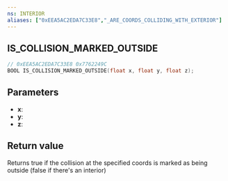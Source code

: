 ```yaml
---
ns: INTERIOR
aliases: ["0xEEA5AC2EDA7C33E8","_ARE_COORDS_COLLIDING_WITH_EXTERIOR"]
---
```

## IS_COLLISION_MARKED_OUTSIDE

```c
// 0xEEA5AC2EDA7C33E8 0x7762249C
BOOL IS_COLLISION_MARKED_OUTSIDE(float x, float y, float z);
```


## Parameters
* **x**: 
* **y**: 
* **z**: 

## Return value
Returns true if the collision at the specified coords is marked as being outside (false if there's an interior)
